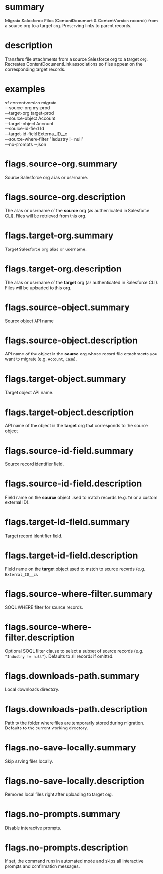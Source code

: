 # summary

Migrate Salesforce Files (ContentDocument & ContentVersion records) from a source org to a target org. Preserving links to parent records.

# description

Transfers file attachments from a source Salesforce org to a target org. Recreates ContentDocumentLink associations so files appear on the corresponding target records.

# examples

sf contentversion migrate \
--source-org my-prod \
--target-org target-prod \
--source-object Account \
--target-object Account \
--source-id-field Id \
--target-id-field External_ID\_\_c \
--source-where-filter "Industry != null" \
--no-prompts
--json

# flags.source-org.summary

Source Salesforce org alias or username.

# flags.source-org.description

The alias or username of the **source** org (as authenticated in Salesforce CLI). Files will be retrieved from this org.

# flags.target-org.summary

Target Salesforce org alias or username.

# flags.target-org.description

The alias or username of the **target** org (as authenticated in Salesforce CLI). Files will be uploaded to this org.

# flags.source-object.summary

Source object API name.

# flags.source-object.description

API name of the object in the **source** org whose record file attachments you want to migrate (e.g. `Account`, `Case`).

# flags.target-object.summary

Target object API name.

# flags.target-object.description

API name of the object in the **target** org that corresponds to the source object.

# flags.source-id-field.summary

Source record identifier field.

# flags.source-id-field.description

Field name on the **source** object used to match records (e.g. `Id` or a custom external ID).

# flags.target-id-field.summary

Target record identifier field.

# flags.target-id-field.description

Field name on the **target** object used to match to source records (e.g. `External_ID__c`).

# flags.source-where-filter.summary

SOQL WHERE filter for source records.

# flags.source-where-filter.description

Optional SOQL filter clause to select a subset of source records (e.g. `"Industry != null"`). Defaults to all records if omitted.

# flags.downloads-path.summary

Local downloads directory.

# flags.downloads-path.description

Path to the folder where files are temporarily stored during migration. Defaults to the current working directory.

# flags.no-save-locally.summary

Skip saving files locally.

# flags.no-save-locally.description

Removes local files right after uploading to target org.

# flags.no-prompts.summary

Disable interactive prompts.

# flags.no-prompts.description

If set, the command runs in automated mode and skips all interactive prompts and confirmation messages.
